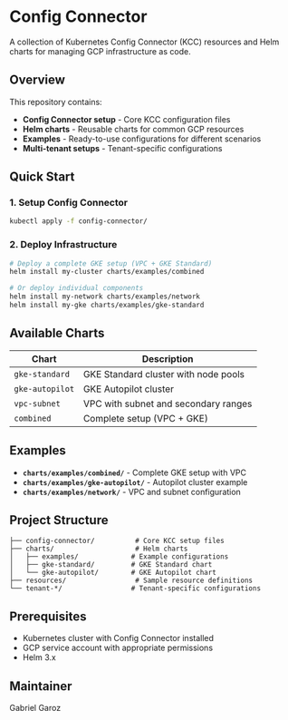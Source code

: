 # Config Connector

A collection of Kubernetes Config Connector (KCC) resources and Helm charts for managing GCP infrastructure as code.

## Overview

This repository contains:
- **Config Connector setup** - Core KCC configuration files
- **Helm charts** - Reusable charts for common GCP resources
- **Examples** - Ready-to-use configurations for different scenarios
- **Multi-tenant setups** - Tenant-specific configurations

## Quick Start

### 1. Setup Config Connector
```bash
kubectl apply -f config-connector/
```

### 2. Deploy Infrastructure
```bash
# Deploy a complete GKE setup (VPC + GKE Standard)
helm install my-cluster charts/examples/combined

# Or deploy individual components
helm install my-network charts/examples/network
helm install my-gke charts/examples/gke-standard
```

## Available Charts

| Chart | Description |
|-------|-------------|
| `gke-standard` | GKE Standard cluster with node pools |
| `gke-autopilot` | GKE Autopilot cluster |
| `vpc-subnet` | VPC with subnet and secondary ranges |
| `combined` | Complete setup (VPC + GKE) |

## Examples

- **`charts/examples/combined/`** - Complete GKE setup with VPC
- **`charts/examples/gke-autopilot/`** - Autopilot cluster example
- **`charts/examples/network/`** - VPC and subnet configuration

## Project Structure

```
├── config-connector/          # Core KCC setup files
├── charts/                    # Helm charts
│   ├── examples/             # Example configurations
│   ├── gke-standard/         # GKE Standard chart
│   └── gke-autopilot/        # GKE Autopilot chart
├── resources/                 # Sample resource definitions
└── tenant-*/                 # Tenant-specific configurations
```

## Prerequisites

- Kubernetes cluster with Config Connector installed
- GCP service account with appropriate permissions
- Helm 3.x

## Maintainer

Gabriel Garoz
